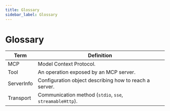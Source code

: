 ```yaml
---
title: Glossary
sidebar_label: Glossary
---
```


# Glossary

| Term | Definition |
| --- | --- |
| MCP | Model Context Protocol. |
| Tool | An operation exposed by an MCP server. |
| ServerInfo | Configuration object describing how to reach a server. |
| Transport | Communication method (`stdio`, `sse`, `streamableHttp`). |
